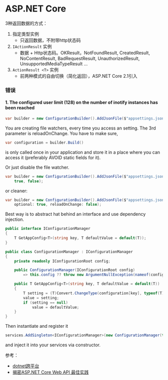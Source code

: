 # ASP.NET Core

3种返回数据的方式：

1. 指定类型实例
   - 只返回数据，不附带http状态码
2. `IActionResult` 实例
   - 数据 + Http状态码。OKResult，NotFoundResult, CreatedResult, NoContentResult, BadRequestResult, UnauthorizedResult, UnsupportedMediaTypeResult ...
3. `ActionResult <T>` 实例
   - 前两种模式的自由切换（简化返回），ASP.NET Core 2.1引入



### 错误

#### 1. The configured user limit (128) on the number of inotify instances has been reached

```c#
var builder = new ConfigurationBuilder().AddJsonFile($"appsettings.json", true, true);
```

You are creating file watchers, every time you access an setting. The 3rd parameter is reloadOnChange.
You have to make sure,

```c#
var configuration = builder.Build()
```

is only called once in your application and store it in a place where you can access it (preferably AVOID static fields for it).

Or just disable the file watcher.

```c#
var builder = new ConfigurationBuilder().AddJsonFile($"appsettings.json", 
    true, false);
```

or cleaner:

```c#
var builder = new ConfigurationBuilder().AddJsonFile($"appsettings.json", 
    optional: true, reloadOnChange: false);
```

Best way is to abstract hat behind an interface and use dependency injection.

```c#
public interface IConfigurationManager
{
    T GetAppConfig<T>(string key, T defaultValue = default(T));
}

public class ConfigurationManager : IConfigurationManager
{
    private readonly IConfigurationRoot config;

    public ConfigurationManager(IConfigurationRoot config)
        => this.config ?? throw new ArgumentNullException(nameof(config));

    public T GetAppConfig<T>(string key, T defaultValue = default(T))
    {
        T setting = (T)Convert.ChangeType(configuration[key], typeof(T));
        value = setting;
        if (setting == null)
            value = defaultValue;
    }
}
```

Then instantiate and register it

```c#
services.AddSingleton<IConfigurationManager>(new ConfigurationManager(this.Configuration));
```

and inject it into your services via constructor.



参考：

- [dotnet跨平台](https://mp.weixin.qq.com/s?__biz=MzAwNTMxMzg1MA==&mid=2654082113&idx=6&sn=962dd65c9ae10dc5586d8e93a1306aa1&chksm=80d83014b7afb9027254e0dd9f4c9a2128cde7c5f7473702950a01229aefad251a3645b18ab8&mpshare=1&scene=23&srcid=1225XaJ8bLFNf6eqGE7FWsds&sharer_sharetime=1608855257772&sharer_shareid=83c85f3c4ddf8afec618435580a94a3e#rd)
- [揭密ASP.NET Core Web API 最佳实践](https://mp.weixin.qq.com/s?__biz=MzIxNjIwNzQ5Mw==&mid=2649752590&idx=1&sn=43524b2f3e4db4d5a0020ac1739979e3&chksm=8f883de4b8ffb4f26ef2d79b6c2b023ddf3437d49ef48e4dff0ac19717439cad4efd8ad3c447&scene=21#wechat_redirect)